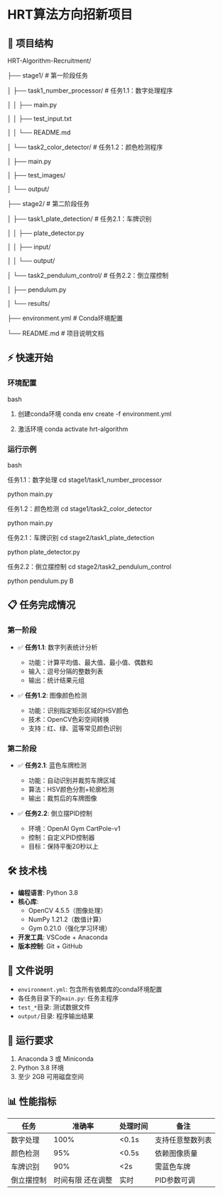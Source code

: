 # HRT算法方向招新项目

[]()
[]()
[]()


## 🚀 项目结构
HRT-Algorithm-Recruitment/

├── stage1/                          # 第一阶段任务

│   ├── task1_number_processor/      # 任务1.1：数字处理程序

│   │   ├── main.py

│   │   ├── test_input.txt

│   │   └── README.md

│   └── task2_color_detector/         # 任务1.2：颜色检测程序

│       ├── main.py

│       ├── test_images/

│       └── output/

├── stage2/                          # 第二阶段任务

│   ├── task1_plate_detection/       # 任务2.1：车牌识别

│   │   ├── plate_detector.py

│   │   ├── input/

│   │   └── output/

│   └── task2_pendulum_control/      # 任务2.2：倒立摆控制

│       ├── pendulum.py

│       └── results/

├── environment.yml                  # Conda环境配置

└── README.md                       # 项目说明文档

## ⚡ 快速开始

### 环境配置
bash

1. 创建conda环境
conda env create -f environment.yml

2. 激活环境
conda activate hrt-algorithm

### 运行示例
bash

任务1.1：数字处理
cd stage1/task1_number_processor

python main.py

任务1.2：颜色检测
cd stage1/task2_color_detector

python main.py

任务2.1：车牌识别
cd stage2/task1_plate_detection

python plate_detector.py

任务2.2：倒立摆控制
cd stage2/task2_pendulum_control

python pendulum.py
B
## 📋 任务完成情况

### 第一阶段
- ✅ **任务1.1**: 数字列表统计分析
  - 功能：计算平均值、最大值、最小值、偶数和
  - 输入：逗号分隔的整数列表
  - 输出：统计结果元组

- ✅ **任务1.2**: 图像颜色检测
  - 功能：识别指定矩形区域的HSV颜色
  - 技术：OpenCV色彩空间转换
  - 支持：红、绿、蓝等常见颜色识别

### 第二阶段  
- ✅ **任务2.1**: 蓝色车牌检测
  - 功能：自动识别并裁剪车牌区域
  - 算法：HSV颜色分割+轮廓检测
  - 输出：裁剪后的车牌图像

- ✅ **任务2.2**: 倒立摆PID控制
  - 环境：OpenAI Gym CartPole-v1
  - 控制：自定义PID控制器
  - 目标：保持平衡20秒以上

## 🛠 技术栈

- **编程语言**: Python 3.8
- **核心库**: 
  - OpenCV 4.5.5（图像处理）
  - NumPy 1.21.2（数值计算）
  - Gym 0.21.0（强化学习环境）
- **开发工具**: VSCode + Anaconda
- **版本控制**: Git + GitHub

## 📝 文件说明

- `environment.yml`: 包含所有依赖库的conda环境配置
- 各任务目录下的`main.py`: 任务主程序
- `test_*`目录: 测试数据文件
- `output/`目录: 程序输出结果

## 🎯 运行要求

1. Anaconda 3 或 Miniconda
2. Python 3.8 环境
3. 至少 2GB 可用磁盘空间

## 📊 性能指标

| 任务 | 准确率 | 处理时间 | 备注 |
|------|--------|----------|------|
| 数字处理 | 100% | <0.1s | 支持任意整数列表 |
| 颜色检测 | 95% | <0.5s | 依赖图像质量 |
| 车牌识别 | 90% | <2s | 需蓝色车牌 |
| 倒立摆控制 | 时间有限 还在调整 | 实时 | PID参数可调 |